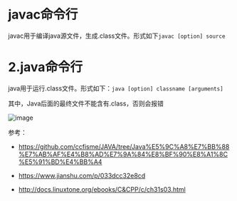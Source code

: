 # javac命令行  

javac用于编译java源文件，生成.class文件。形式如下`javac [option] source`  



# 2.java命令行  

java用于运行.class文件。形式如下：`java [option] classname [arguments]`  

其中，Java后面的最终文件不能含有.class，否则会报错  

![image](https://user-images.githubusercontent.com/74129445/143438706-955f91d2-bf69-46c1-ba55-177586bded16.png)  

参考：  
* https://github.com/ccfisme/JAVA/tree/Java%E5%9C%A8%E7%BB%88%E7%AB%AF%E4%B8%AD%E7%9A%84%E8%BF%90%E8%A1%8C%E5%91%BD%E4%BB%A4  

* https://www.jianshu.com/p/033dcc32e8cd  

* http://docs.linuxtone.org/ebooks/C&CPP/c/ch31s03.html


